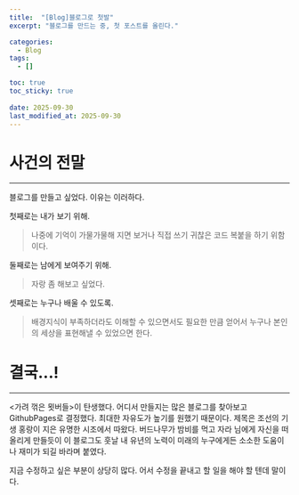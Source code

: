 ```yaml
---
title:  "[Blog]블로그로 첫발"
excerpt: "블로그를 만드는 중, 첫 포스트를 올린다."

categories:
  - Blog
tags:
  - []

toc: true
toc_sticky: true
 
date: 2025-09-30
last_modified_at: 2025-09-30
---
```


# 사건의 전말
- - -
블로그를 만들고 싶었다. 이유는 이러하다.

첫째로는 내가 보기 위해.
>나중에 기억이 가물가물해 지면 보거나 직접 쓰기 귀찮은 코드 복붙을 하기 위함이다.

둘째로는 남에게 보여주기 위해. 
>자랑 좀 해보고 싶었다.

셋째로는 누구나 배울 수 있도록.
>배경지식이 부족하더라도 이해할 수 있으면서도 필요한 만큼 얻어서 누구나 본인의 세상을 표현해낼 수 있었으면 한다.

# 결국...!
- - -
<가려 꺾은 묏버들>이 탄생했다.
어디서 만들지는 많은 블로그를 찾아보고 GithubPages로 결정했다. 최대한 자유도가 높기를 원했기 때문이다. 
제목은 조선의 기생 홍랑이 지은 유명한 시조에서 따왔다. 버드나무가 밤비를 먹고 자라 님에게 자신을 떠올리게 만들듯이 이 블로그도 훗날 내 유년의 노력이 미래의 누구에게든 소소한 도움이나 재미가 되길 바라며 붙였다.

지금 수정하고 싶은 부분이 상당히 많다. 어서 수정을 끝내고 할 일을 해야 할 텐데 말이다.
